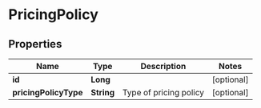 
# PricingPolicy

## Properties
Name | Type | Description | Notes
------------ | ------------- | ------------- | -------------
**id** | **Long** |  |  [optional]
**pricingPolicyType** | **String** | Type of pricing policy |  [optional]




